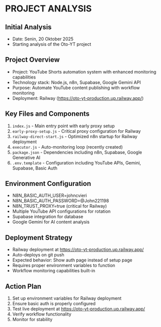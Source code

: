 # PROJECT ANALYSIS

## Initial Analysis
- Date: Senin, 20 Oktober 2025
- Starting analysis of the Oto-YT project

## Project Overview
- Project: YouTube Shorts automation system with enhanced monitoring capabilities
- Technology stack: Node.js, n8n, Supabase, Google Gemini API
- Purpose: Automate YouTube content publishing with workflow monitoring
- Deployment: Railway (https://oto-yt-production.up.railway.app/)

## Key Files and Components
1. `index.js` - Main entry point with early proxy setup
2. `early-proxy-setup.js` - Critical proxy configuration for Railway
3. `railway-direct-start.js` - Optimized n8n startup for Railway deployment
4. `executor.js` - Auto-monitoring loop (recently created)
5. `package.json` - Dependencies including n8n, Supabase, Google Generative AI
6. `.env.template` - Configuration including YouTube APIs, Gemini, Supabase, Basic Auth

## Environment Configuration
- N8N_BASIC_AUTH_USER=johncvieri
- N8N_BASIC_AUTH_PASSWORD=@John221198
- N8N_TRUST_PROXY=true (critical for Railway)
- Multiple YouTube API configurations for rotation
- Supabase integration for database
- Google Gemini for AI content analysis

## Deployment Strategy
- Railway deployment at https://oto-yt-production.up.railway.app/
- Auto-deploys on git push
- Expected behavior: Show auth page instead of setup page
- Requires proper environment variables to function
- Workflow monitoring capabilities built-in

## Action Plan
1. Set up environment variables for Railway deployment
2. Ensure basic auth is properly configured
3. Test live deployment at https://oto-yt-production.up.railway.app/
4. Verify workflow functionality
5. Monitor for stability